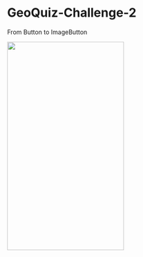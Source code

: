 # GeoQuiz-Challenge-2
From Button to ImageButton

<img src="https://pp.userapi.com/c824700/v824700115/79c60/YY_QvT8Ygdg.jpg" width="270" height="480"/>
